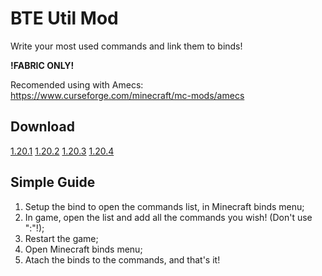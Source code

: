 # BTE Util Mod #
Write your most used commands and link them to binds!

<b>!FABRIC ONLY!</b>

Recomended using with Amecs: https://www.curseforge.com/minecraft/mc-mods/amecs

## Download ##

[1.20.1](https://github.com/tnttimes/BTEUtilMod/releases/download/1.20.1/BTEUtilMod-2.1-1.20.1.jar)
[1.20.2](https://github.com/tnttimes/BTEUtilMod/releases/download/1.20.1/BTEUtilMod-2.1-1.20.2.jar)
[1.20.3](https://github.com/tnttimes/BTEUtilMod/releases/download/1.20.1/BTEUtilMod-2.1-1.20.3.jar)
[1.20.4](https://github.com/tnttimes/BTEUtilMod/releases/download/1.20.1/BTEUtilMod-2.1-1.20.4.jar)

## Simple Guide ##

1. Setup the bind to open the commands list, in Minecraft binds menu;
2. In game, open the list and add all the commands you wish! (Don't use ":"!);
3. Restart the game;
4. Open Minecraft binds menu;
5. Atach the binds to the commands, and that's it!
